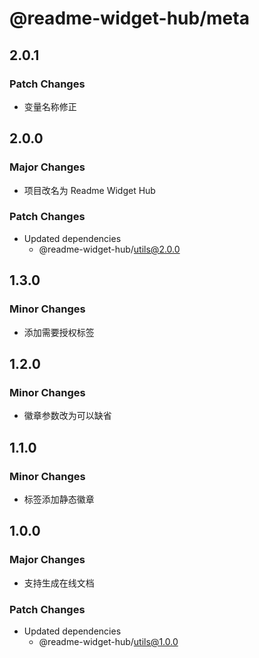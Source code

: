 # @readme-widget-hub/meta

## 2.0.1

### Patch Changes

- 变量名称修正

## 2.0.0

### Major Changes

- 项目改名为 Readme Widget Hub

### Patch Changes

- Updated dependencies
  - @readme-widget-hub/utils@2.0.0

## 1.3.0

### Minor Changes

- 添加需要授权标签

## 1.2.0

### Minor Changes

- 徽章参数改为可以缺省

## 1.1.0

### Minor Changes

- 标签添加静态徽章

## 1.0.0

### Major Changes

- 支持生成在线文档

### Patch Changes

- Updated dependencies
  - @readme-widget-hub/utils@1.0.0
